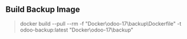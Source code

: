## Build Backup Image
> docker build --pull --rm -f "Docker\odoo-17\backup\Dockerfile" -t odoo-backup:latest "Docker\odoo-17\backup" 